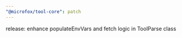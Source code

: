 ```yaml
---
"@microfox/tool-core": patch
---
```


release: enhance populateEnvVars and fetch logic in ToolParse class
